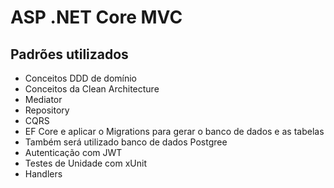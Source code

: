 # ASP .NET Core MVC

## Padrões utilizados

- Conceitos DDD de domínio
- Conceitos da Clean Architecture
- Mediator
- Repository
- CQRS
- EF Core e aplicar o Migrations para gerar o banco de dados e as tabelas
- Também será utilizado banco de dados Postgree
- Autenticação com JWT
- Testes de Unidade com xUnit
- Handlers
